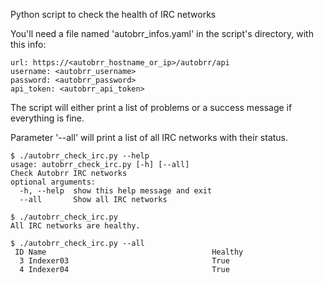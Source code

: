 Python script to check the health of IRC networks

You'll need a file named 'autobrr_infos.yaml' in the script's directory, with this info:

```
url: https://<autobrr_hostname_or_ip>/autobrr/api
username: <autobrr_username>
password: <autobrr_password>
api_token: <autobrr_api_token>
```

The script will either print a list of problems or a success message if everything is fine.

Parameter '--all' will print a list of all IRC networks with their status.

```
$ ./autobrr_check_irc.py --help
usage: autobrr_check_irc.py [-h] [--all]
Check Autobrr IRC networks
optional arguments:
  -h, --help  show this help message and exit
  --all       Show all IRC networks
```

```
$ ./autobrr_check_irc.py
All IRC networks are healthy.
```

```
$ ./autobrr_check_irc.py --all
 ID Name                                     Healthy
  3 Indexer03                                True
  4 Indexer04                                True
```



